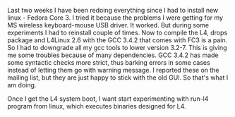 
Last two weeks I have been redoing everything since I had to install new linux - Fedora Core 3. I tried it because the problems I were getting for my MS wireless keyboard-mouse USB driver. It worked. But during some experiments I had to reinstall couple of times. Now to compile the L4, drops package and L4Linux 2.6 with the GCC 3.4.2 that comes with FC3 is a pain. So I had to downgrade all my gcc tools to lower version 3.2-7. This is giving me some troubles because of many dependencies. GCC 3.4.2 has made some syntactic checks more strict, thus barking errors in some cases instead of letting them go with warning message. I reported these on the mailing list, but they are just happy to stick with the old GUI. So that's what I am doing.

Once I get the L4 system boot, I want start experimenting with run-l4 program from linux, which executes binaries designed for L4.


